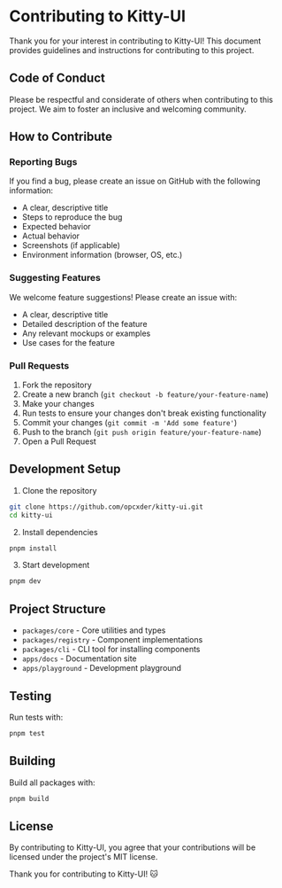 # Contributing to Kitty-UI

Thank you for your interest in contributing to Kitty-UI! This document provides guidelines and instructions for contributing to this project.

## Code of Conduct

Please be respectful and considerate of others when contributing to this project. We aim to foster an inclusive and welcoming community.

## How to Contribute

### Reporting Bugs

If you find a bug, please create an issue on GitHub with the following information:
- A clear, descriptive title
- Steps to reproduce the bug
- Expected behavior
- Actual behavior
- Screenshots (if applicable)
- Environment information (browser, OS, etc.)

### Suggesting Features

We welcome feature suggestions! Please create an issue with:
- A clear, descriptive title
- Detailed description of the feature
- Any relevant mockups or examples
- Use cases for the feature

### Pull Requests

1. Fork the repository
2. Create a new branch (`git checkout -b feature/your-feature-name`)
3. Make your changes
4. Run tests to ensure your changes don't break existing functionality
5. Commit your changes (`git commit -m 'Add some feature'`)
6. Push to the branch (`git push origin feature/your-feature-name`)
7. Open a Pull Request

## Development Setup

1. Clone the repository
```bash
git clone https://github.com/opcxder/kitty-ui.git
cd kitty-ui
```

2. Install dependencies
```bash
pnpm install
```

3. Start development
```bash
pnpm dev
```

## Project Structure

- `packages/core` - Core utilities and types
- `packages/registry` - Component implementations
- `packages/cli` - CLI tool for installing components
- `apps/docs` - Documentation site
- `apps/playground` - Development playground

## Testing

Run tests with:
```bash
pnpm test
```

## Building

Build all packages with:
```bash
pnpm build
```

## License

By contributing to Kitty-UI, you agree that your contributions will be licensed under the project's MIT license.

Thank you for contributing to Kitty-UI! 🐱